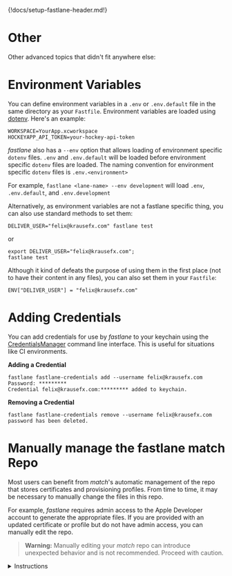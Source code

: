 {!docs/setup-fastlane-header.md!}

# Other

Other advanced topics that didn't fit anywhere else:

# Environment Variables

You can define environment variables in a `.env` or `.env.default` file in the same directory as your `Fastfile`. Environment variables are loaded using [dotenv](https://github.com/bkeepers/dotenv). Here's an example:

```no-highlight
WORKSPACE=YourApp.xcworkspace
HOCKEYAPP_API_TOKEN=your-hockey-api-token
```

_fastlane_ also has a `--env` option that allows loading of environment specific `dotenv` files. `.env` and `.env.default` will be loaded before environment specific `dotenv` files are loaded. The naming convention for environment specific `dotenv` files is `.env.<environment>`

For example, `fastlane <lane-name> --env development` will load `.env`, `.env.default`, and `.env.development`

Alternatively, as environment variables are not a fastlane specific thing, you can also use standard methods to set them:

```
DELIVER_USER="felix@krausefx.com" fastlane test
```

or

```
export DELIVER_USER="felix@krausefx.com";
fastlane test
```

Although it kind of defeats the purpose of using them in the first place (not to have their content in any files), you can also set them in your `Fastfile`:

```
ENV["DELIVER_USER"] = "felix@krausefx.com"
```

# Adding Credentials

You can add credentials for use by _fastlane_ to your keychain using the [CredentialsManager](https://github.com/fastlane/fastlane/tree/master/credentials_manager) command line interface. This is useful for situations like CI environments.

**Adding a Credential**
```no-highlight
fastlane fastlane-credentials add --username felix@krausefx.com
Password: *********
Credential felix@krausefx.com:********* added to keychain.
```

**Removing a Credential**
```no-highlight
fastlane fastlane-credentials remove --username felix@krausefx.com
password has been deleted.
```

# Manually manage the fastlane match Repo

Most users can benefit from _match_'s automatic management of the repo that stores certificates and provisioning profiles. From time to time, it may be necessary to manually change the files in this repo.

For example, _fastlane_ requires admin access to the Apple Developer account to generate the appropriate files. If you are provided with an updated certificate or profile but do not have admin access, you can manually edit the repo.

> **Warning:** Manually editing your _match_ repo can introduce unexpected behavior and is not recommended. Proceed with caution.

<details>
<summary>Instructions</summary>



### Overview

Because:

1. _fastlane_ encrypts the repo, and
2. _fastlane_ doesn't support manual edits to the repo

it's necessary to manually decrypt, then modify, then encrypt, the repo to make any changes.

> These instructions presuppose you already have _fastlane_ _match_ configured correctly.

### 🔓 Decryption Instructions

The easiest way to decrypt the repo is to use the _fastlane_ _match_ `GitHelper` class. You can do this from an interactive Ruby console:

```bash
$ bundle console
irb(main):001:0>
```

Then, require _match_ and set the appropriate parameters:

```ruby
irb(main):001:0> require 'match'
irb(main):002:0> git_url = 'https://github.com/fastlane/example-certificate-repo'
=> "https://github.com/fastlane/example-certificate-repo"
irb(main):003:0> shallow_clone = false
=> false
irb(main):004:0> manual_password = 'example-password'
=> "example-password"
```

Now call `GitHelper.clone`, which will clone and decrypt the repo for you. Assign the return value to `workspace`, which we'll need later when we re-encrypt:

```ruby
irb(main):005:0> workspace = Match::GitHelper.clone(git_url, shallow_clone, manual_password: manual_password)
[14:49:30]: Cloning remote git repo...
[14:49:31]: 🔓  Successfully decrypted certificates repo
=> "/var/folders/0j/29ytx6wx0fg86sznfb4mqdph0000gn/T/d20170314-14350-11hmdro"
```

The above example checks out the `master` branch by default. A common _match_ pattern is to create a separate branch per each developer team (the name of the branch being the team identifier). You can optionally pass in the branch name as a parameter to the `clone` method:

```ruby
irb(main):005:0> workspace = Match::GitHelper.clone(git_url, shallow_clone, manual_password: manual_password, branch: 'ABCDE12345')
```

The directory beginning with `/var/folders` contains the decrypted git repo. Modify it as needed.

If you are updating a `.p12` file, ensure it's exported from the keychain without a password, since _match_ doesn't support importing private keys with a password.

> **Warning:** Do *not* commit your changes. Allow _fastlane_ to do that for you.

Once your changes are made, we'll need to encrypt the repo and push it.

### 🔒 Encryption Instructions

In the Ruby console, call `GitHelper.commit_changes`, passing in the commit message you want. For example:

```ruby
irb(main):006:0> Match::GitHelper.commit_changes(workspace, "remove password from p12 file", git_url)
```
Again, pass in the branch name if your changes are not on `master`:

```ruby
irb(main):006:0> Match::GitHelper.commit_changes(workspace, "remove password from p12 file", git_url, 'ABCDE12345')
```

Your changes will be encrypted, committed, and pushed.

> **Note:** If your keychain doesn't include the encryption passcode, you may be prompted for it. If so, just enter the same password you used to decrypt it.

</details>
